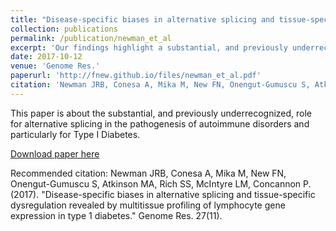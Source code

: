 ```yaml
---
title: "Disease-specific biases in alternative splicing and tissue-specific dysregulation revealed by multitissue profiling of lymphocyte gene expression in type 1 diabetes."
collection: publications
permalink: /publication/newman_et_al
excerpt: 'Our findings highlight a substantial, and previously underrecognized, role for alternative splicing in the pathogenesis of autoimmune disorders and particularly for Type I Diabetes.'
date: 2017-10-12
venue: 'Genome Res.'
paperurl: 'http://fnew.github.io/files/newman_et_al.pdf'
citation: 'Newman JRB, Conesa A, Mika M, New FN, Onengut-Gumuscu S, Atkinson MA, Rich SS, McIntyre LM, Concannon P. (2017). &quot;Disease-specific biases in alternative splicing and tissue-specific dysregulation revealed by multitissue profiling of lymphocyte gene expression in type 1 diabetes.&quot; <i>Genome Res.</i>. 27(11).'
---
```


This paper is about the substantial, and previously underrecognized, role for alternative splicing in the pathogenesis of autoimmune disorders and particularly for Type I Diabetes.

[Download paper here](http://fnew.github.io/files/newman_et_al.pdf)

Recommended citation: Newman JRB, Conesa A, Mika M, New FN, Onengut-Gumuscu S, Atkinson MA, Rich SS, McIntyre LM, Concannon P. (2017). "Disease-specific biases in alternative splicing and tissue-specific dysregulation revealed by multitissue profiling of lymphocyte gene expression in type 1 diabetes." Genome Res. 27(11).
